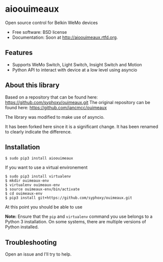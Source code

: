 # aioouimeaux

Open source control for Belkin WeMo devices

* Free software: BSD license
* Documentation: Soon at http://aioouimeaux.rtfd.org.

## Features

* Supports WeMo Switch, Light Switch, Insight Switch and Motion
* Python API to interact with device at a low level using asyncio

## About this library

Based on a repository that can be found here: https://github.com/syphoxy/ouimeaux.git
The original repository can be found here: https://github.com/iancmcc/ouimeaux

The library was modified to make use of asyncio.

It has been forked here since it is a significant change. It has been renamed to
clearly indicate the difference.

## Installation
```
$ sudo pip3 install aioouimeaux

```
If you want to use a virtual environement
```
$ sudo pip3 install virtualenv
$ mkdir ouimeaux-env
$ virtualenv ouimeaux-env
$ source ouimeaux-env/bin/activate
$ cd ouimeaux-env
$ pip3 install git+https://github.com/syphoxy/ouimeaux.git
```

At this point you should be able to use

**Note:** Ensure that the `pip` and `virtualenv` command you use belongs to a
Python 3 installation. On some systems, there are multiple versions of Python
installed.


## Troubleshooting

Open an issue and I'll try to help.
